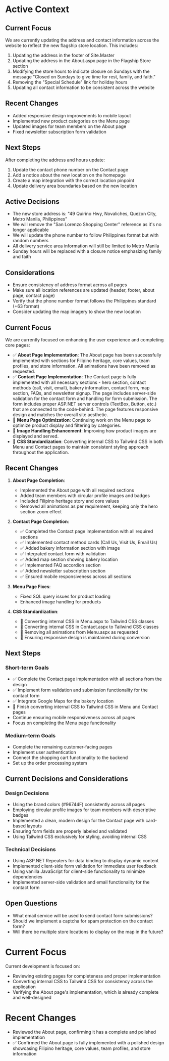 # Active Context

## Current Focus
We are currently updating the address and contact information across the website to reflect the new flagship store location. This includes:

1. Updating the address in the footer of Site.Master
2. Updating the address in the About.aspx page in the Flagship Store section
3. Modifying the store hours to indicate closure on Sundays with the message "Closed on Sundays to give time for rest, family, and faith."
4. Removing the "Special Schedule" link for holiday hours
5. Updating all contact information to be consistent across the website

## Recent Changes
- Added responsive design improvements to mobile layout
- Implemented new product categories on the Menu page
- Updated images for team members on the About page
- Fixed newsletter subscription form validation

## Next Steps
After completing the address and hours update:
1. Update the contact phone number on the Contact page
2. Add a notice about the new location on the homepage
3. Create a map integration with the correct location pinpoint
4. Update delivery area boundaries based on the new location

## Active Decisions
- The new store address is: "49 Quirino Hwy, Novaliches, Quezon City, Metro Manila, Philippines"
- We will remove the "San Lorenzo Shopping Center" reference as it's no longer applicable
- We will update the phone number to follow Philippines format but with random numbers
- All delivery service area information will still be limited to Metro Manila
- Sunday hours will be replaced with a closure notice emphasizing family and faith

## Considerations
- Ensure consistency of address format across all pages
- Make sure all location references are updated (header, footer, about page, contact page)
- Verify that the phone number format follows the Philippines standard (+63 format)
- Consider updating the map imagery to show the new location

## Current Focus

We are currently focused on enhancing the user experience and completing core pages:

- ✅ **About Page Implementation**: The About page has been successfully implemented with sections for Filipino heritage, core values, team profiles, and store information. All animations have been removed as requested.
- ✅ **Contact Page Implementation**: The Contact page is fully implemented with all necessary sections - hero section, contact methods (call, visit, email), bakery information, contact form, map section, FAQs, and newsletter signup. The page includes server-side validation for the contact form and handling for form submission. The form includes proper ASP.NET server controls (TextBox, Button, etc.) that are connected to the code-behind. The page features responsive design and matches the overall site aesthetic.
- 🔄 **Menu Page Optimization**: Continuing work on the Menu page to optimize product display and filtering by categories.
- 🔄 **Image Handling Enhancement**: Improving how product images are displayed and served.
- 🔄 **CSS Standardization**: Converting internal CSS to Tailwind CSS in both Menu and Contact pages to maintain consistent styling approach throughout the application.

## Recent Changes

1. **About Page Completion**: 
   - Implemented the About page with all required sections
   - Added team members with circular profile images and badges
   - Included Filipino heritage story and core values
   - Removed all animations as per requirement, keeping only the hero section zoom effect

2. **Contact Page Completion**:
   - ✅ Completed the Contact page implementation with all required sections
   - ✅ Implemented contact method cards (Call Us, Visit Us, Email Us)
   - ✅ Added bakery information section with image
   - ✅ Integrated contact form with validation
   - ✅ Added map section showing bakery location
   - ✅ Implemented FAQ accordion section
   - ✅ Added newsletter subscription section
   - ✅ Ensured mobile responsiveness across all sections

3. **Menu Page Fixes**:
   - Fixed SQL query issues for product loading
   - Enhanced image handling for products

4. **CSS Standardization**:
   - 🔄 Converting internal CSS in Menu.aspx to Tailwind CSS classes
   - 🔄 Converting internal CSS in Contact.aspx to Tailwind CSS classes
   - 🔄 Removing all animations from Menu.aspx as requested
   - 🔄 Ensuring responsive design is maintained during conversion

## Next Steps

### Short-term Goals
- ✅ Complete the Contact page implementation with all sections from the design
- ✅ Implement form validation and submission functionality for the contact form
- ✅ Integrate Google Maps for the bakery location
- 🔄 Finish converting internal CSS to Tailwind CSS in Menu and Contact pages
- Continue ensuring mobile responsiveness across all pages
- Focus on completing the Menu page functionality

### Medium-term Goals
- Complete the remaining customer-facing pages
- Implement user authentication
- Connect the shopping cart functionality to the backend
- Set up the order processing system

## Current Decisions and Considerations

### Design Decisions
- Using the brand colors (#96744F) consistently across all pages
- Employing circular profile images for team members with descriptive badges
- Implemented a clean, modern design for the Contact page with card-based layouts
- Ensuring form fields are properly labeled and validated
- Using Tailwind CSS exclusively for styling, avoiding internal CSS

### Technical Decisions
- Using ASP.NET Repeaters for data binding to display dynamic content
- Implemented client-side form validation for immediate user feedback
- Using vanilla JavaScript for client-side functionality to minimize dependencies
- Implemented server-side validation and email functionality for the contact form

## Open Questions
- What email service will be used to send contact form submissions?
- Should we implement a captcha for spam protection on the contact form?
- Will there be multiple store locations to display on the map in the future?

# Current Focus

Current development is focused on:
- Reviewing existing pages for completeness and proper implementation
- Converting internal CSS to Tailwind CSS for consistency across the application
- Verifying the About page's implementation, which is already complete and well-designed

# Recent Changes

- Reviewed the About page, confirming it has a complete and polished implementation 
- ✅ Confirmed the About page is fully implemented with a polished design showcasing Filipino heritage, core values, team profiles, and store information 